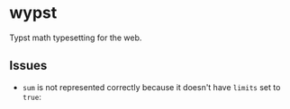 # wypst
Typst math typesetting for the web.

## Issues
- `sum` is not represented correctly because it doesn't have `limits` set to `true`:
    
